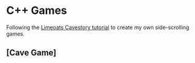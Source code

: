 # C++ Games

Following the [Limeoats Cavestory tutorial](https://www.youtube.com/watch?v=ETvApbD5xRo) to create my own side-scrolling games.

## [Cave Game]
